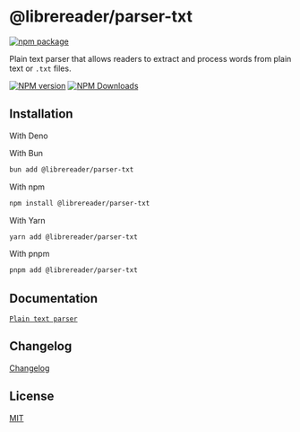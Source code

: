 # @librereader/parser-txt

[![npm package](https://nodei.co/npm/@librereader/parser-txt.png?downloads=true&downloadRank=true&stars=true)](https://www.npmjs.com/package/@librereader/parser-txt)

Plain text parser that allows readers to extract and process words from plain text or `.txt` files.

[![NPM version](https://img.shields.io/npm/v/@librereader/parser-txt.svg?style=flat)](https://npmjs.org/package/@librereader/parser-txt)
[![NPM Downloads](https://img.shields.io/npm/dm/@librereader/parser-txt.svg?style=flat)](https://npmjs.org/package/@librereader/parser-txt)

## Installation

With Deno

With Bun

```sh
bun add @librereader/parser-txt
```

With npm

```sh
npm install @librereader/parser-txt
```

With Yarn

```sh
yarn add @librereader/parser-txt
```

With pnpm

```sh
pnpm add @librereader/parser-txt
```

## Documentation

[`Plain text parser`](https://librereader.pages.dev/docs/primitives)

## Changelog

[Changelog](CHANGELOG.md)

## License

[MIT](../../LICENSE)
